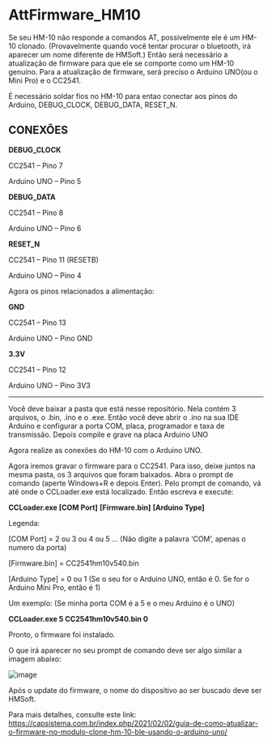 # AttFirmware_HM10

Se seu HM-10 não responde a comandos AT, possivelmente ele é um HM-10 clonado. (Provavelmente quando você tentar procurar o bluetooth, irá aparecer um nome diferente de HMSoft.)  Então será necessário a atualização de firmware para que ele se comporte como um HM-10 genuíno.
Para a atualização de firmware, será preciso o Arduino UNO(ou o Mini Pro) e o CC2541.

É necessário soldar fios no HM-10 para entao conectar aos pinos do Arduino, DEBUG_CLOCK, DEBUG_DATA, RESET_N.

**CONEXÕES**
------------------------

**DEBUG_CLOCK**

CC2541 – Pino 7

Arduino UNO – Pino 5

**DEBUG_DATA**

CC2541 – Pino 8

Arduino UNO – Pino 6

**RESET_N**

CC2541 – Pino 11 (RESETB)

Arduino UNO – Pino 4

Agora os pinos relacionados a alimentação:

**GND**

CC2541 – Pino 13

Arduino UNO – Pino GND

**3.3V**

CC2541 – Pino 12

Arduino UNO – Pino 3V3

------------------------

Você deve baixar a pasta que está nesse repositório. Nela contém 3 arquivos, o .bin, .ino e o .exe.
Então você deve abrir o .ino na sua IDE Arduino e configurar a porta COM, placa, programador e taxa de transmissão. Depois compile e grave na placa Arduino UNO

Agora realize as conexões do HM-10 com o Arduino UNO.

Agora iremos gravar o firmware para o CC2541. Para isso, deixe juntos na mesma pasta, os 3 arquivos que foram baixados.
Abra o prompt de comando (aperte Windows+R e depois Enter).
Pelo prompt de comando, vá até onde o CCLoader.exe está localizado.
Então escreva e execute:

**CCLoader.exe [COM Port]** **[Firmware.bin]** **[Arduino Type]**

Legenda:

[COM Port] = 2 ou 3 ou 4 ou 5 ... (Não digite a palavra ‘COM’, apenas o numero da porta)
  
[Firmware.bin] = CC2541hm10v540.bin
  
[Arduino Type] = 0 ou 1 (Se o seu for o Arduino UNO, então é 0. Se for o Arduino Mini Pro, então é 1)

Um exemplo: (Se minha porta COM é a 5 e o meu Arduino é o UNO)
  
**CCLoader.exe 5 CC2541hm10v540.bin 0**
  
Pronto, o firmware foi instalado.
  
O que irá aparecer no seu prompt de comando deve ser algo similar a imagem abaixo:
  
![image](https://user-images.githubusercontent.com/47569587/133661375-14f3b297-bdd6-4c05-a387-3f87065d0d5d.png)

Após o update do firmware, o nome do dispositivo ao ser buscado deve ser HMSoft.

  
Para mais detalhes, consulte este link: https://capsistema.com.br/index.php/2021/02/02/guia-de-como-atualizar-o-firmware-no-modulo-clone-hm-10-ble-usando-o-arduino-uno/
